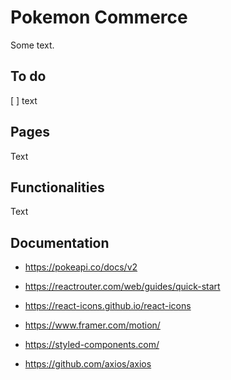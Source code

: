 # Pokemon Commerce

Some text.

## To do

[ ] text

## Pages

Text

## Functionalities

Text

## Documentation

- https://pokeapi.co/docs/v2

- https://reactrouter.com/web/guides/quick-start

- https://react-icons.github.io/react-icons

- https://www.framer.com/motion/

- https://styled-components.com/

- https://github.com/axios/axios
